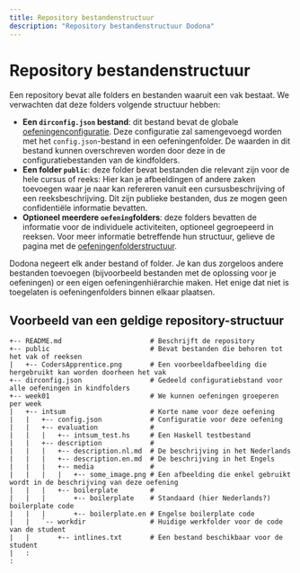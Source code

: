 ```yaml
---
title: Repository bestandenstructuur
description: "Repository bestandenstructuur Dodona"
---
```


# Repository bestandenstructuur

Een repository bevat alle folders en bestanden waaruit een vak bestaat. We verwachten dat deze folders volgende structuur hebben:

- **Een `dirconfig.json` bestand**: dit bestand bevat de globale [oefeningenconfiguratie](/nl/references/exercise-config). Deze configuratie zal samengevoegd worden met het `config.json`-bestand in een oefeningenfolder. De waarden in dit bestand kunnen overschreven worden door deze in de configuratiebestanden van de kindfolders.
- **Een folder `public`**: deze folder bevat bestanden die relevant zijn voor de hele cursus of reeks:
  Hier kan je afbeeldingen of andere zaken toevoegen waar je naar kan refereren vanuit een cursusbeschrijving of een reeksbeschrijving. Dit zijn publieke bestanden, dus ze mogen geen confidentiële informatie bevatten.
- **Optioneel meerdere `oefening`folders**: deze folders bevatten de informatie voor de individuele activiteiten, optioneel gegroepeerd in reeksen. Voor meer informatie betreffende hun structuur, gelieve de pagina met de [oefeningenfolderstructuur](/nl/references/exercise-directory-structure).

Dodona negeert elk ander bestand of folder. Je kan dus zorgeloos andere bestanden toevoegen (bijvoorbeeld bestanden met de oplossing voor je oefeningen) or een eigen oefeningenhiërarchie maken. Het enige dat niet is toegelaten is oefeningenfolders binnen elkaar plaatsen.

## Voorbeeld van een geldige repository-structuur

```
+-- README.md                      # Beschrijft de repository
+-- public                         # Bevat bestanden die behoren tot het vak of reeksen
|   +-- CodersApprentice.png       # Een voorbeeldafbeelding die hergebruikt kan worden doorheen het vak
+-- dirconfig.json                 # Gedeeld configuratiebstand voor alle oefeningen in kindfolders
+-- week01                         # We kunnen oefeningen groeperen per week
|   +-- intsum                     # Korte name voor deze oefening
|   |   +-- config.json            # Configuratie voor deze oefening
|   |   +-- evaluation             #
|   |   |   +-- intsum_test.hs     # Een Haskell testbestand
|   |   +-- description            #
|   |   |   +-- description.nl.md  # De beschrijving in het Nederlands
|   |   |   +-- description.en.md  # De beschrijving in het Engels
|   |   |   +-- media              #
|   |   |   |   +-- some_image.png # Een afbeelding die enkel gebruikt wordt in de beschrijving van deze oefening
|   |   |   +-- boilerplate        #
|   |   |       +-- boilerplate    # Standaard (hier Nederlands?) boilerplate code
|   |   |       +-- boilerplate.en # Engelse boilerplate code
|   |   `-- workdir                # Huidige werkfolder voor de code van de student
|   |       +-- intlines.txt       # Een bestand beschikbaar voor de student
|   :
:
```